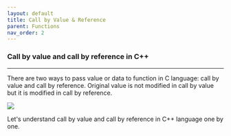 ```yaml
---
layout: default
title: Call by Value & Reference
parent: Functions
nav_order: 2
---
```

### Call by value and call by reference in C++

------

There are two ways to pass value or data to function in C language: call by value and call by reference. Original value is not modified in call by value but it is modified in call by reference.

![](https://static.javatpoint.com/cpp/images/call-by-value-and-call-by-reference-in-cpp1.png)

Let's understand call by value and call by reference in C++ language one by one.

